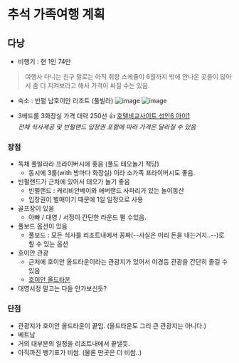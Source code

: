 # 추석 가족여행 계획

## 다낭

* 비행기 : 현 1인 74만

> 여행사 다니는 친구 말로는 아직 취항 스케쥴이 6월까지 밖에  안나온 곳들이 많아서 좀 더 지켜보라고 해서 가격이 싸질 수는 있음.

* 숙소 : 빈펄 남호이안 리조트 (풀빌라)
![image](https://user-images.githubusercontent.com/76562946/166088917-ab2d8f59-3426-4c64-9516-83fdaff7ef5b.png)
![image](https://user-images.githubusercontent.com/76562946/166089351-830ef389-da41-40b7-9aed-68a4abc57147.png)

 
* 3베드룸 3화장실 가격 대략 250선 👍
[호텔비교사이트 성인6 아이1](https://hotels.naver.com/item/rates?hotelFileName=hotel%3AVinpearl_Resort_Golf_Nam_Hoi_An&adultCnt=6&childAges=3&checkIn=2022-09-09&checkOut=2022-09-12)  
*전체 식사제공 및 빈펄랜드 입장권 포함에 따라 가격은 달라질 수 있음*

### 장점
* 독채 풀빌라라 프라이버시에 좋음 (풀도 태오놀기 적당)
  * 동시에 3룸(with 방마다 화장실) 이라 소가족 프라이버시도 좋음.   
* 빈펄랜드가 근처에 있어서 태오가 놀기 좋음
  * 빈펄랜드 : 캐리비안베이와 애버랜드 사파리가 있는 놀이동산
  * 입장권이 별매이기 때문에 1일 일정으로 사용   
* 골프장이 있음
  * 아빠 / 대영 / 서정이 간단한 라운드 뛸 수있음.   
* 풀보드 옵션이 있음
  * 풀보드 : 모든 식사를 리조트내에서 꽁짜(--사실은 미리 돈을 내는거지..--)로 할 수 있는 옵션   
* 호이안 관광
  * 근처에 호이안 올드타운이라는 관광지가 있어서 야경등 관광을 간단히 즐길 수 있음
  * [호이안 올드타운](https://blog.naver.com/heart-en/222695403720)   
* 대영서정 말고는 다들 안가보신듯?

### 단점
 * 관광지가 호이안 올드타운이 끝임. (올드타운도 그리 큰 관광지는 아니다.)    
 * 베트남   
 * 거의 대부분의 일정을 리조트내에서 끝낼듯.   
 * 아직까진 뱅기표가 비쌈. (물론 딴곳은 더 비쌈..)   
